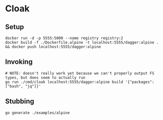# Cloak

## Setup

```console
docker run -d -p 5555:5000 --name registry registry:2
docker build -f ./Dockerfile.alpine -t localhost:5555/dagger:alpine . && docker push localhost:5555/dagger:alpine
```

## Invoking

```console
# NOTE: doesn't really work yet because we can't properly output FS types, but does seem to actually run
go run ./cmd/cloak localhost:5555/dagger:alpine build '{"packages": ["bash", "jq"]}'
```

## Stubbing

```console
go generate ./examples/alpine
```
